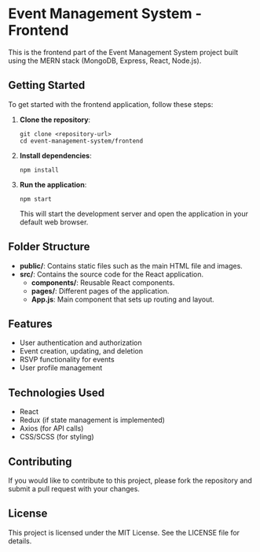 # Event Management System - Frontend

This is the frontend part of the Event Management System project built using the MERN stack (MongoDB, Express, React, Node.js). 

## Getting Started

To get started with the frontend application, follow these steps:

1. **Clone the repository**:
   ```
   git clone <repository-url>
   cd event-management-system/frontend
   ```

2. **Install dependencies**:
   ```
   npm install
   ```

3. **Run the application**:
   ```
   npm start
   ```

   This will start the development server and open the application in your default web browser.

## Folder Structure

- **public/**: Contains static files such as the main HTML file and images.
- **src/**: Contains the source code for the React application.
  - **components/**: Reusable React components.
  - **pages/**: Different pages of the application.
  - **App.js**: Main component that sets up routing and layout.

## Features

- User authentication and authorization
- Event creation, updating, and deletion
- RSVP functionality for events
- User profile management

## Technologies Used

- React
- Redux (if state management is implemented)
- Axios (for API calls)
- CSS/SCSS (for styling)

## Contributing

If you would like to contribute to this project, please fork the repository and submit a pull request with your changes.

## License

This project is licensed under the MIT License. See the LICENSE file for details.
